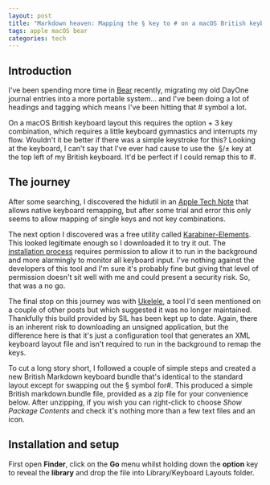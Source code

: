 ```yaml
---
layout: post
title: "Markdown heaven: Mapping the § key to # on a macOS British keyboard"
tags: apple macOS bear
categories: tech
---
```


## Introduction

I've been spending more time in [Bear](https://bear.app/) recently, migrating my old DayOne journal entries into a more portable system... and I've been doing a lot of headings and tagging which means I've been hitting that # symbol a lot.

On a macOS British keyboard layout this requires the option + 3 key combination, which requires a little keyboard gymnastics and interrupts my flow. Wouldn't it be better if there was a simple keystroke for this? Looking at the keyboard, I can't say that I've ever had cause to use the  §/± key at the top left of my British keyboard. It'd be perfect if I could remap this to #.

## The journey

After some searching, I discovered the hidutil in an [Apple Tech Note](https://developer.apple.com/library/archive/technotes/tn2450/_index.html) that allows native keyboard remapping, but after some trial and error this only seems to allow mapping of single keys and not key combinations.

The next option I discovered was a free utility called [Karabiner-Elements](https://karabiner-elements.pqrs.org/). This looked legitimate enough so I downloaded it to try it out. The [installation process](https://karabiner-elements.pqrs.org/docs/getting-started/installation/) requires permission to allow it to run in the background and more alarmingly to monitor all keyboard input. I've nothing against the developers of this tool and I'm sure it's probably fine but giving that level of permission doesn't sit well with me and could present a security risk. So, that was a no go.

The final stop on this journey was with [Ukelele](https://software.sil.org/ukelele/), a tool I'd seen mentioned on a couple of other posts but which suggested it was no longer maintained. Thankfully this build provided by SIL has been kept up to date. Again, there is an inherent risk to downloading an unsigned application, but the difference here is that it's just a configuration tool that generates an XML keyboard layout file and isn't required to run in the background to remap the keys.

To cut a long story short, I followed a couple of simple steps and created a new British Markdown keyboard bundle that's identical to the standard layout except for swapping out the § symbol for#. This produced a simple British markdown.bundle file, provided as a zip file for your convenience below. After unzipping, if you wish you can right-click to choose _Show Package Contents_ and check it's nothing more than a few text files and an icon.

## Installation and setup
First open **Finder**, click on the **Go** menu whilst holding down the **option** key to reveal the **library** and drop the file into Library/Keyboard Layouts folder.


